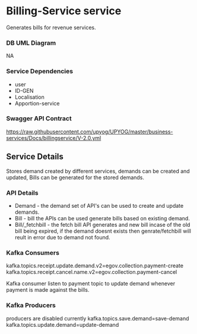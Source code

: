 # Billing-Service service

 Generates bills for revenue services.

### DB UML Diagram

NA

### Service Dependencies

- user
- ID-GEN
- Localisation
- Apportion-service

### Swagger API Contract

https://raw.githubusercontent.com/upyog/UPYOG/master/business-services/Docs/billingservice/V-2.0.yml

## Service Details

Stores demand created by different services, demands can be created and updated, Bills can be generated for the stored demands.

### API Details

- Demand - the demand set of API's can be used to create and update demands.
- Bill - bill the APIs can be used generate bills based on existing demand.
- Bill/_fetchbill - the fetch bill API generates and new bill incase of the old bill being expired, if the demand doesnt exists then genrate/fetchbill will reult in error due to demand not found.

### Kafka Consumers

kafka.topics.receipt.update.demand.v2=egov.collection.payment-create
kafka.topics.receipt.cancel.name.v2=egov.collection.payment-cancel

Kafka consumer listen to payment topic to update demand whenever payment is made against the bills.

### Kafka Producers

producers are disabled currently 
kafka.topics.save.demand=save-demand
kafka.topics.update.demand=update-demand

